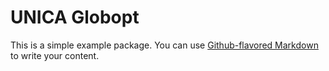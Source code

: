 # UNICA Globopt

This is a simple example package. You can use
[Github-flavored Markdown](https://guides.github.com/features/mastering-markdown/)
to write your content.
